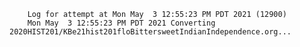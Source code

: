        Log for attempt at Mon May  3 12:55:23 PM PDT 2021 (12900)
        Mon May  3 12:55:23 PM PDT 2021 Converting 2020HIST201/KBe21hist201floBittersweetIndianIndependence.org...
